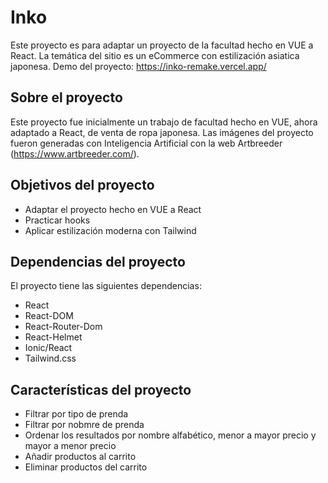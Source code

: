 # Inko
Este proyecto es para adaptar un proyecto de la facultad hecho en VUE a React. La temática del sitio es un eCommerce con estilización asiatica japonesa.
Demo del proyecto: https://inko-remake.vercel.app/

## Sobre el proyecto
Este proyecto fue inicialmente un trabajo de facultad hecho en VUE, ahora adaptado a React, de venta de ropa japonesa. Las imágenes del proyecto fueron generadas con Inteligencia Artificial con la web Artbreeder (https://www.artbreeder.com/).

## Objetivos del proyecto

* Adaptar el proyecto hecho en VUE a React
* Practicar hooks
* Aplicar estilización moderna con Tailwind

## Dependencias del proyecto

El proyecto tiene las siguientes dependencias:

* React
* React-DOM
* React-Router-Dom
* React-Helmet
* Ionic/React
* Tailwind.css

## Características del proyecto

* Filtrar por tipo de prenda
* Filtrar por nobmre de prenda
* Ordenar los resultados por nombre alfabético, menor a mayor precio y mayor a menor precio
* Añadir productos al carrito
* Eliminar productos del carrito
